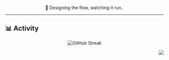 <!-- Avatar / Icon -->
<!-- <p align="center">
  <img src="coding.png" alt="Profile Icon" width="120">
</p> -->

<p align="center">
  🎯 Designing the flow, watching it run.. 
</p>

---



## 📊 Activity
<div align="center">

![GitHub Streak](https://github-readme-streak-stats.herokuapp.com/?user=donganm&theme=radical)


</div>

<div align="right">

![](https://komarev.com/ghpvc/?username=donganm&color=ffb6c1&style=flat&label=VIEWS)

</div>

